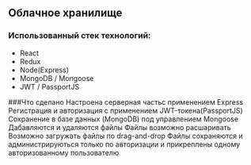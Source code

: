 ## Облачное хранилище

### Использованный стек технологий:
- React
- Redux
- Node(Express)
- MongoDB / Mongoose
- JWT / PassportJS

###Что сделано
Настроена серверная частьс применением Express
Регистрация и авторизация с применением JWT-токена(PassportJS)
Сохранение в базе данных (MongoDB) под управлением Mongoose
Дабавляются и удаляются файлы
Файлы возможно расшаривать
Возможно загружать файлы по drag-and-drop
Файлы сохраняются и администрируються только по авторизации и прикреплены одному авторизованному пользователю

